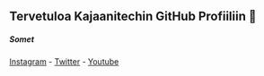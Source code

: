 ## Tervetuloa Kajaanitechin GitHub Profiiliin 👋 

##### Somet

[Instagram]() - [Twitter]() - [Youtube]()
